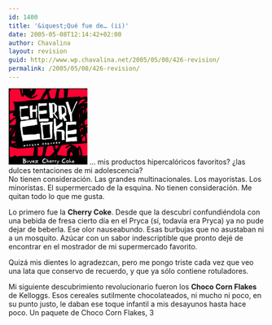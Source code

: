 ```yaml
---
id: 1400
title: '&iquest;Qué fue de… (ii)'
date: 2005-05-08T12:14:42+02:00
author: Chavalina
layout: revision
guid: http://www.wp.chavalina.net/2005/05/08/426-revision/
permalink: /2005/05/08/426-revision/
---
```

<img class="imgizqda" src="/imagenes/fotos/cherrycoke.jpg" alt="Cherry Coke" /> … mis productos hipercal&oacute;ricos favoritos? &iquest;las dulces tentaciones de mi adolescencia?  
No tienen consideraci&oacute;n. Las grandes multinacionales. Los mayoristas. Los minoristas. El supermercado de la esquina. No tienen consideraci&oacute;n. Me quitan todo lo que me gusta. 

Lo primero fue la **Cherry Coke**. Desde que la descubr&iacute; confundiéndola con una bebida de fresa cierto d&iacute;a en el Pryca (s&iacute;, todav&iacute;a era Pryca) ya no pude dejar de beberla. Ese olor nauseabundo. Esas burbujas que no asustaban ni a un mosquito. Az&uacute;car con un sabor indescriptible que pronto dejé de encontrar en el mostrador de mi supermercado favorito. 

Quizá mis dientes lo agradezcan, pero me pongo triste cada vez que veo una lata que conservo de recuerdo, y que ya s&oacute;lo contiene rotuladores.

Mi siguiente descubrimiento revolucionario fueron los **Choco Corn Flakes** de Kelloggs. Esos cereales sutilmente chocolateados, ni mucho ni poco, en su punto justo, le daban ese toque infantil a mis desayunos hasta hace poco. Un paquete de Choco Corn Flakes, 3